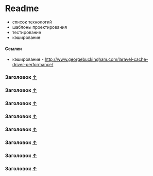 # Readme

- список технологий
- шаблоны проектирования
- тестирование
- кэширование

#### Ссылки

- кэширование - http://www.georgebuckingham.com/laravel-cache-driver-performance/

### Заголовок [&uarr;](#Readme)

### Заголовок [&uarr;](#Readme)

### Заголовок [&uarr;](#Readme)

### Заголовок [&uarr;](#Readme)

### Заголовок [&uarr;](#Readme)

### Заголовок [&uarr;](#Readme)

### Заголовок [&uarr;](#Readme)

### Заголовок [&uarr;](#Readme)











